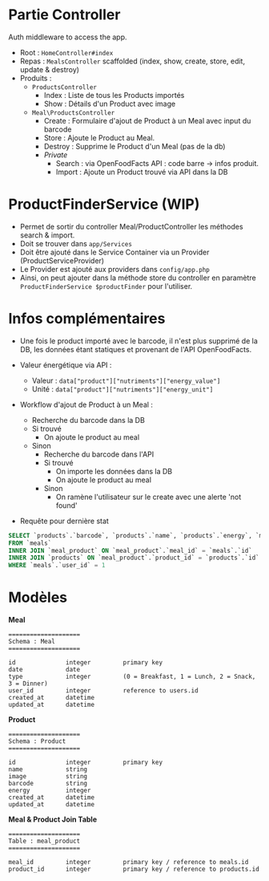 # Partie Controller

Auth middleware to access the app.

- Root : `HomeController#index`
- Repas : `MealsController` scaffolded (index, show, create, store, edit, update & destroy)
- Produits :
  - `ProductsController`
    - Index : Liste de tous les Products importés
    - Show : Détails d'un Product avec image
  - `Meal\ProductsController`
    - Create : Formulaire d'ajout de Product à un Meal avec input du barcode
    - Store : Ajoute le Product au Meal.
    - Destroy : Supprime le Product d'un Meal (pas de la db)
    - *Private*
      - Search : via OpenFoodFacts API : code barre -> infos produit.
      - Import : Ajoute un Product trouvé via API dans la DB

# ProductFinderService (WIP)

- Permet de sortir du controller Meal/ProductController les méthodes search & import.
- Doit se trouver dans `app/Services`
- Doit être ajouté dans le Service Container via un Provider (ProductServiceProvider)
- Le Provider est ajouté aux providers dans `config/app.php`
- Ainsi, on peut ajouter dans la méthode store du controller en paramètre `ProductFinderService $productFinder` pour l'utiliser.

# Infos complémentaires

- Une fois le product importé avec le barcode, il n'est plus supprimé de la DB, les données étant statiques et provenant de l'API OpenFoodFacts.
- Valeur énergétique via API :
  - Valeur : `data["product"]["nutriments"]["energy_value"]`
  - Unité : `data["product"]["nutriments"]["energy_unit"]`
- Workflow d'ajout de Product à un Meal :
  - Recherche du barcode dans la DB
  - Si trouvé
    - On ajoute le product au meal
  - Sinon
    - Recherche du barcode dans l'API
    - Si trouvé
      - On importe les données dans la DB
      - On ajoute le product au meal
    - Sinon
      - On ramène l'utilisateur sur le create avec une alerte 'not found'

- Requête pour dernière stat

```sql
SELECT `products`.`barcode`, `products`.`name`, `products`.`energy`, `meal_product`.`meal_id`
FROM `meals`
INNER JOIN `meal_product` ON `meal_product`.`meal_id` = `meals`.`id`
INNER JOIN `products` ON `meal_product`.`product_id` = `products`.`id`
WHERE `meals`.`user_id` = 1
```

# Modèles

**Meal**

    ====================
    Schema : Meal
    ====================

    id              integer         primary key
    date            date
    type            integer         (0 = Breakfast, 1 = Lunch, 2 = Snack, 3 = Dinner)
    user_id         integer         reference to users.id
    created_at      datetime
    updated_at      datetime

**Product**

    ====================
    Schema : Product
    ====================

    id              integer         primary key
    name            string
    image           string          
    barcode         string          
    energy          integer          
    created_at      datetime
    updated_at      datetime

**Meal & Product Join Table**

    ====================
    Table : meal_product
    ====================

    meal_id         integer         primary key / reference to meals.id
    product_id      integer         primary key / reference to products.id
